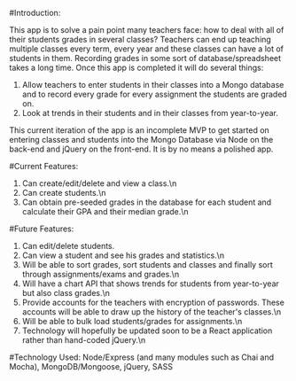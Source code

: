 #Introduction:

This app is to solve a pain point many teachers face: how to deal with all of their students grades in several classes? Teachers can end up teaching multiple classes every term, every year and these classes can have a lot of students in them. Recording grades in some sort of database/spreadsheet takes a long time. Once this app is completed it will do several things:
 1. Allow teachers to enter students in their classes into a Mongo database and to record every grade for every assignment the students are graded on.
 2. Look at trends in their students and in their classes from year-to-year.

This current iteration of the app is an incomplete MVP to get started on entering classes and students into the Mongo Database via Node on the back-end and jQuery on the front-end. It is by no means a polished app.

#Current Features:
1. Can create/edit/delete and view a class.\n
2. Can create students.\n
3. Can obtain pre-seeded grades in the database for each student and calculate their GPA and their median grade.\n

#Future Features:
1. Can edit/delete students.
2. Can view a student and see his grades and statistics.\n
3. Will be able to sort grades, sort students and classes and finally sort through assignments/exams and grades.\n
4. Will have a chart API that shows trends for students from year-to-year but also class grades.\n
5. Provide accounts for the teachers with encryption of passwords. These accounts will be able to draw up the history of the teacher's classes.\n
6. Will be able to bulk load students/grades for assignments.\n
7. Technology will hopefully be updated soon to be a React application rather than hand-coded jQuery.\n

#Technology Used: 
Node/Express (and many modules such as Chai and Mocha), MongoDB/Mongoose, jQuery, SASS